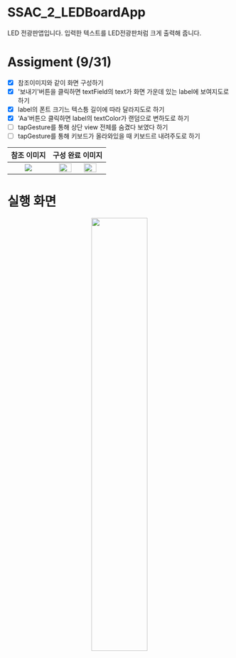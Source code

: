 # SSAC_2_LEDBoardApp
LED 전광판앱입니다. 입력한 텍스트를 LED전광판처럼 크게 출력해 줍니다.

# Assigment (9/31)
- [x] 참조이미지와 같이 화면 구성하기
- [x] '보내기'버튼을 클릭하면 textField의 text가 화면 가운데 있는 label에 보여지도로 하기
- [x] label의 폰트 크기느 텍스틍 길이에 따라 달라지도로 하기
- [x] 'Aa'버튼으 클릭하면 label의 textColor가 랜덤으로 변하도로 하기
- [ ] tapGesture를 통해 상단 view 전체를 숨겼다 보였다 하기
- [ ] tapGesture를 통해 키보드가 올라와있을 때 키보드르 내려주도로 하기

|참조 이미지|구성 완료 이미지|
|:---:|:---:|
  |<img src="https://user-images.githubusercontent.com/59866819/136340919-60d5e354-5b18-4ec9-a851-b5e82d1e0967.png" />|<img width="50%" src="https://user-images.githubusercontent.com/59866819/136340999-8a81d87c-4e98-422f-a6d6-8ef47b34d1d2.png" /><img width="50%" src="https://user-images.githubusercontent.com/59866819/136340983-70b1446c-cd7c-402b-9b7f-3762fcd80ab2.png"/>|
  

# 실행 화면
<p align="center"> <img width="50%" src="https://user-images.githubusercontent.com/59866819/136341706-6b23c4a7-8f33-406d-b528-dcb7c72ea24a.mp4" /> <p>
